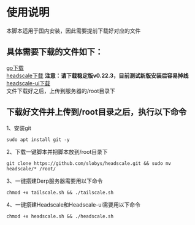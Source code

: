 # 使用说明  
本脚本适用于国内安装，因此需要提前下载好对应的文件  
## 具体需要下载的文件如下：    
[go下载](https://go.dev/dl/)  
[headscale下载](https://github.com/juanfont/headscale/releases/tag/v0.22.3) **注意：请下载稳定版v0.22.3，目前测试新版安装后容易掉线**  
[headscale-ui下载](https://github.com/gurucomputing/headscale-ui/releases)  
文件下载好之后，上传到服务器的/root目录下  

## 下载好文件并上传到/root目录之后，执行以下命令  
1、安装git  
```
sudo apt install git -y
```
2、下载一键脚本并把脚本放到/root目录下
```
git clone https://github.com/slobys/headscale.git && sudo mv headscale/* /root/

```
3、一键搭建Derp服务器需要用以下命令      
```
chmod +x tailscale.sh && ./tailscale.sh
```
4、一键搭建Headscale和Headscale-ui需要用以下命令
```
chmod +x headscale.sh && ./headscale.sh
```
